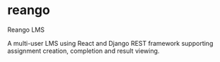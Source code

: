 # reango
Reango LMS

A multi-user LMS using React and Django REST framework supporting assignment creation, completion and result viewing.
